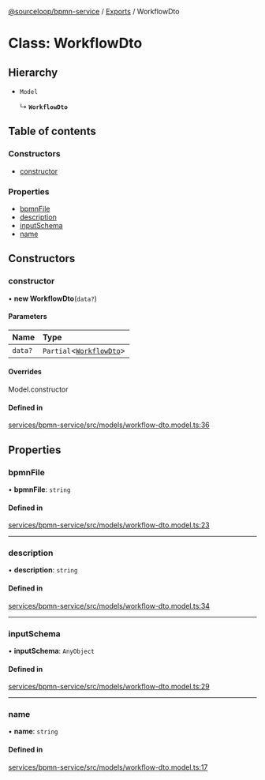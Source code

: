 [@sourceloop/bpmn-service](../README.md) / [Exports](../modules.md) / WorkflowDto

# Class: WorkflowDto

## Hierarchy

- `Model`

  ↳ **`WorkflowDto`**

## Table of contents

### Constructors

- [constructor](WorkflowDto.md#constructor)

### Properties

- [bpmnFile](WorkflowDto.md#bpmnfile)
- [description](WorkflowDto.md#description)
- [inputSchema](WorkflowDto.md#inputschema)
- [name](WorkflowDto.md#name)

## Constructors

### constructor

• **new WorkflowDto**(`data?`)

#### Parameters

| Name | Type |
| :------ | :------ |
| `data?` | `Partial`<[`WorkflowDto`](WorkflowDto.md)\> |

#### Overrides

Model.constructor

#### Defined in

[services/bpmn-service/src/models/workflow-dto.model.ts:36](https://github.com/sourcefuse/loopback4-microservice-catalog/blob/089fc2dc0/services/bpmn-service/src/models/workflow-dto.model.ts#L36)

## Properties

### bpmnFile

• **bpmnFile**: `string`

#### Defined in

[services/bpmn-service/src/models/workflow-dto.model.ts:23](https://github.com/sourcefuse/loopback4-microservice-catalog/blob/089fc2dc0/services/bpmn-service/src/models/workflow-dto.model.ts#L23)

___

### description

• **description**: `string`

#### Defined in

[services/bpmn-service/src/models/workflow-dto.model.ts:34](https://github.com/sourcefuse/loopback4-microservice-catalog/blob/089fc2dc0/services/bpmn-service/src/models/workflow-dto.model.ts#L34)

___

### inputSchema

• **inputSchema**: `AnyObject`

#### Defined in

[services/bpmn-service/src/models/workflow-dto.model.ts:29](https://github.com/sourcefuse/loopback4-microservice-catalog/blob/089fc2dc0/services/bpmn-service/src/models/workflow-dto.model.ts#L29)

___

### name

• **name**: `string`

#### Defined in

[services/bpmn-service/src/models/workflow-dto.model.ts:17](https://github.com/sourcefuse/loopback4-microservice-catalog/blob/089fc2dc0/services/bpmn-service/src/models/workflow-dto.model.ts#L17)
